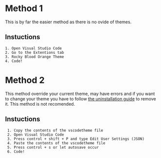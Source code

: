 # Method 1
This is by far the easier method as there is no ovide of themes.
## Instuctions
	1. Open Visual Studio Code
	2. Go to the Extentions tab
	3. Rocky Blood Orange Theme
	4. Code!

# Method 2
This method override your current theme, may have errors and if you want to change your theme you have to follow [the uninstallation guide](https://github.com/lucaheyworth/Rocky-Blood-Orange_Themes/blob/main/VisualStudioCode/Uninstallation%20Instructions.md)
to remove it. This method is not recomended.
## Instuctions
	 1. Copy the contents of the vscodetheme file
	 2. Open Visual Studio Code
	 3. Press control + shift + P and type Edit User Settings (JSON)
	 4. Paste the contents of the vscodetheme file
	 5. Press control + s or let autosave occur
	 6. Code!
